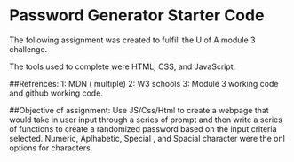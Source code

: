 # Password Generator Starter Code

The following assignment was created to fulfill the U of A module 3 challenge.

The tools used to complete were HTML, CSS, and JavaScript.

##Refrences: 
1: MDN ( multiple)
2: W3 schools
3: Module 3 working code and github working code.

##Objective of assignment:
Use JS/Css/Html to create a webpage that would take in user input through a series of prompt and then write a series of functions to create a randomized password based on the input criteria selected. Numeric, Aplhabetic, Special , and Spacial character were the onl options for characters. 